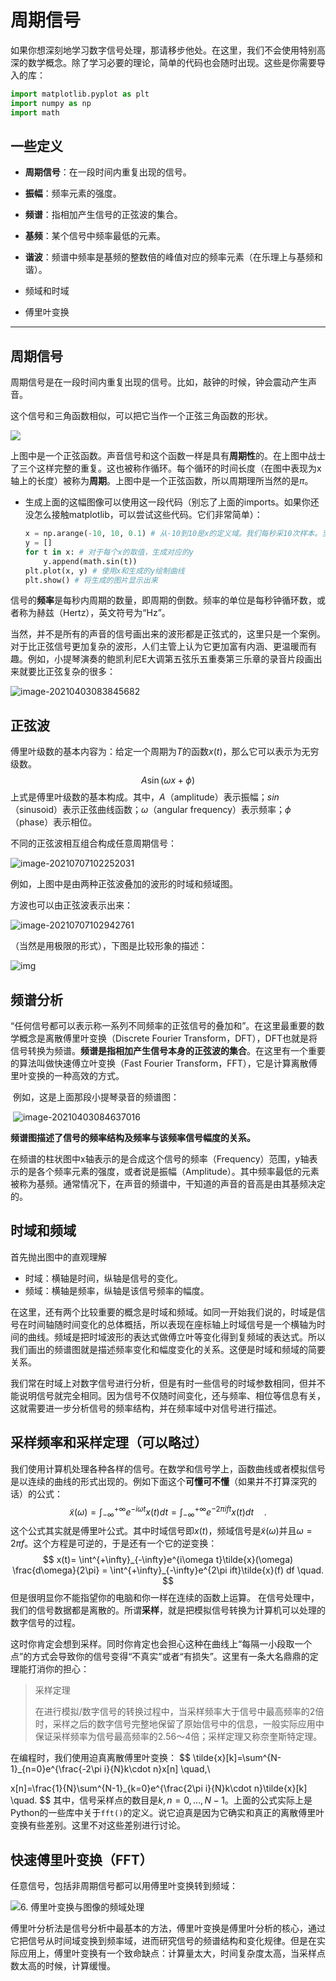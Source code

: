 # 周期信号

如果你想深刻地学习数字信号处理，那请移步他处。在这里，我们不会使用特别高深的数学概念。除了学习必要的理论，简单的代码也会随时出现。这些是你需要导入的库：

```python
import matplotlib.pyplot as plt
import numpy as np
import math
```

## 一些定义

- **周期信号**：在一段时间内重复出现的信号。
- **振幅**：频率元素的强度。

- **频谱**：指相加产生信号的正弦波的集合。
- **基频**：某个信号中频率最低的元素。
- **谐波**：频谱中频率是基频的整数倍的峰值对应的频率元素（在乐理上与基频和谐）。

- 频域和时域

- 傅里叶变换

---

## 周期信号

周期信号是在一段时间内重复出现的信号。比如，敲钟的时候，钟会震动产生声音。

这个信号和三角函数相似，可以把它当作一个正弦三角函数的形状。

![](./src/periodic-signal/image-20210402203020722.png)

上图中是一个正弦函数。声音信号和这个函数一样是具有**周期性**的。在上图中战士了三个这样完整的重复。这也被称作循环。每个循环的时间长度（在图中表现为x轴上的长度）被称为**周期**。上图中是一个正弦函数，所以周期理所当然的是$\pi$。 

- 生成上面的这幅图像可以使用这一段代码（别忘了上面的imports。如果你还没怎么接触matplotlib，可以尝试这些代码。它们非常简单）：

  ```python
  x = np.arange(-10, 10, 0.1) # 从-10到10是x的定义域。我们每秒采10次样本。当然，你可以通过修改0.1来让生成的曲线变得圆滑或是粗糙。你可以暂时不知道为什么这样做。这会在后面关于采样频率和采样定理的部分进行讲解。
  y = []
  for t in x: # 对于每个x的取值，生成对应的y
      y.append(math.sin(t))
  plt.plot(x, y) # 使用x和生成的y绘制曲线
  plt.show() # 将生成的图片显示出来
  ```

信号的**频率**是每秒内周期的数量，即周期的倒数。频率的单位是每秒钟循环数，或者称为赫兹（Hertz），英文符号为“Hz”。

当然，并不是所有的声音的信号画出来的波形都是正弦式的，这里只是一个案例。对于比正弦信号更加复杂的波形，人们主管上认为它更加富有内涵、更温暖而有趣。例如，小提琴演奏的鲍凯利尼E大调第五弦乐五重奏第三乐章的录音片段画出来就要比正弦复杂的很多：

![image-20210403083845682](./src/periodic-signal/image-20210403083845682.png)



## 正弦波

傅里叶级数的基本内容为：给定一个周期为$T$的函数$x(t)$，那么它可以表示为无穷级数。
$$
A\sin(\omega x + \phi)
$$
上式是傅里叶级数的基本构成。其中，$A$（amplitude）表示振幅；$sin$（sinusoid）表示正弦曲线函数；$\omega$（angular frequency）表示频率；$\phi$（phase）表示相位。

不同的正弦波相互组合构成任意周期信号：

![image-20210707102252031](./src/periodic-signal/image-20210707102252031.png)

例如，上图中是由两种正弦波叠加的波形的时域和频域图。

方波也可以由正弦波表示出来：

![image-20210707102942761](./src/periodic-signal/image-20210707102942761.png)

（当然是用极限的形式），下图是比较形象的描述：

![img](./src/periodic-signal/v2-f4443a9705e8b37c37c750dbd56c7268_b.webp)

## 频谱分析

​	“任何信号都可以表示称一系列不同频率的正弦信号的叠加和”。在这里最重要的数学概念是离散傅里叶变换（Discrete Fourier Transform，DFT），DFT也就是将信号转换为频谱。**频谱是指相加产生信号本身的正弦波的集合**。在这里有一个重要的算法叫做快速傅立叶变换（Fast Fourier Transform，FFT），它是计算离散傅里叶变换的一种高效的方式。

​	例如，这是上面那段小提琴录音的频谱图：

​	![image-20210403084637016](./src/periodic-signal/image-20210403084637016.png)

**频谱图描述了信号的频率结构及频率与该频率信号幅度的关系。**

在频谱的柱状图中x轴表示的是合成这个信号的频率（Frequency）范围，y轴表示的是各个频率元素的强度，或者说是振幅（Amplitude）。其中频率最低的元素被称为基频。通常情况下，在声音的频谱中，干知道的声音的音高是由其基频决定的。



## 时域和频域

首先抛出图中的直观理解

- 时域：横轴是时间，纵轴是信号的变化。
- 频域：横轴是频率，纵轴是该信号频率的幅度。

在这里，还有两个比较重要的概念是时域和频域。如同一开始我们说的，时域是信号在时间轴随时间变化的总体概括，所以表现在座标轴上时域信号是一个横轴为时间的曲线。频域是把时域波形的表达式做傅立叶等变化得到复频域的表达式。所以我们画出的频谱图就是描述频率变化和幅度变化的关系。这便是时域和频域的简要关系。

我们常在时域上对数字信号进行分析，但是有时一些信号的时域参数相同，但并不能说明信号就完全相同。因为信号不仅随时间变化，还与频率、相位等信息有关，这就需要进一步分析信号的频率结构，并在频率域中对信号进行描述。

## 采样频率和采样定理（可以略过）

我们使用计算机处理各种各样的信号。在数学和信号学上，函数曲线或者模拟信号是以连续的曲线的形式出现的。例如下面这个**可懂可不懂**（如果并不打算深究的话）的公式：
$$
\tilde{x}(\omega) = \int^{+\infty}_{-\infty}e^{-i\omega t}x(t)dt =  \int^{+\infty}_{-\infty}e^{-2\pi i f t}x(t)dt \quad.
$$
这个公式其实就是傅里叶公式。其中时域信号即$x(t)$，频域信号是$\tilde{x}(\omega)$并且$\omega = 2\pi f$。这个方程是可逆的，于是还有一个它的逆变换：
$$
x(t)= \int^{+\infty}_{-\infty}e^{i\omega t}\tilde{x}(\omega) \frac{d\omega}{2\pi} =  \int^{+\infty}_{-\infty}e^{2\pi ift}\tilde{x}(f) df \quad.
$$
但是很明显你不能指望你的电脑和你一样在连续的函数上运算。 在信号处理中，我们的信号数据都是离散的。所谓**采样**，就是把模拟信号转换为计算机可以处理的数字信号的过程。

这时你肯定会想到采样。同时你肯定也会担心这种在曲线上“每隔一小段取一个点”的方式会导致你的信号变得“不真实”或者“有损失”。这里有一条大名鼎鼎的定理能打消你的担心：

> 采样定理
>
> 在进行模拟/数字信号的转换过程中，当采样频率大于信号中最高频率的2倍时，采样之后的数字信号完整地保留了原始信号中的信息，一般实际应用中保证采样频率为信号最高频率的2.56～4倍；采样定理又称奈奎斯特定理。

在编程时，我们使用迫真离散傅里叶变换：
$$
\tilde{x}[k]=\sum^{N-1}_{n=0}e^{\frac{-2\pi i}{N}k\cdot n}x[n] \quad,\\

x[n]=\frac{1}{N}\sum^{N-1}_{k=0}e^{\frac{2\pi i}{N}k\cdot n}\tilde{x}[k] \quad.
$$
其中，信号采样点的数目是${k,n}=0,\dots,N-1$。上面的公式实际上是Python的一些库中关于`fft()`的定义。说它迫真是因为它确实和真正的离散傅里叶变换有些差别。这里不对这些差别进行讨论。

## 快速傅里叶变换（FFT）

任意信号，包括非周期信号都可以用傅里叶变换转到频域：

![6. 傅里叶变换与图像的频域处理](./src/periodic-signal/v2-32ef95ade69eea5c5f9b6068a2e26c23_1440w.jpg)

傅里叶分析法是信号分析中最基本的方法，傅里叶变换是傅里叶分析的核心，通过它把信号从时间域变换到频率域，进而研究信号的频谱结构和变化规律。但是在实际应用上，傅里叶变换有一个致命缺点：计算量太大，时间复杂度太高，当采样点数太高的时候，计算缓慢。


